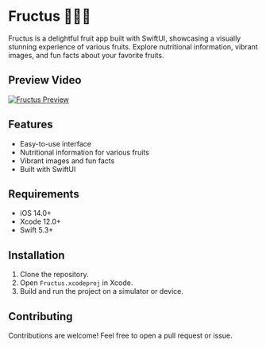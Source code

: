 # Fructus 🍎🍊🍇

Fructus is a delightful fruit app built with SwiftUI, showcasing a visually stunning experience of various fruits. Explore nutritional information, vibrant images, and fun facts about your favorite fruits.

## Preview Video

[![Fructus Preview](https://img.youtube.com/vi/gPPgfWldN5U/0.jpg)](https://youtube.com/shorts/gPPgfWldN5U?si=K6uUJTYDu5TMjEnr)

## Features

- Easy-to-use interface
- Nutritional information for various fruits
- Vibrant images and fun facts
- Built with SwiftUI

## Requirements

- iOS 14.0+
- Xcode 12.0+
- Swift 5.3+

## Installation

1. Clone the repository.
2. Open `Fructus.xcodeproj` in Xcode.
3. Build and run the project on a simulator or device.

## Contributing

Contributions are welcome! Feel free to open a pull request or issue.

